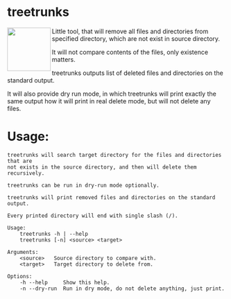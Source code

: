 # treetrunks

<img
    src="http://pre01.deviantart.net/3e9d/th/pre/f/2013/143/3/3/tree_trunks___adventure_time_by_nanaruko-d66cx4s.jpg"
    align="left"
    width="100px"
/>

Little tool, that will remove all files and directories from specified
directory, which are not exist in source directory.

It will not compare contents of the files, only existence matters.

treetrunks outputs list of deleted files and directories on the standard
output.

It will also provide dry run mode, in which treetrunks will print exactly the
same output how it will print in real delete mode, but will not delete any
files.

# Usage:

```
treetrunks will search target directory for the files and directories that are
not exists in the source directory, and then will delete them recursively.

treetrunks can be run in dry-run mode optionally.

treetrunks will print removed files and directories on the standard output.

Every printed directory will end with single slash (/).

Usage:
    treetrunks -h | --help
    treetrunks [-n] <source> <target>

Arguments:
    <source>   Source directory to compare with.
    <target>   Target directory to delete from.

Options:
    -h --help     Show this help.
    -n --dry-run  Run in dry mode, do not delete anything, just print.
```
